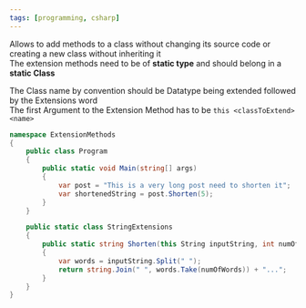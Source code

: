 ```yaml
---
tags: [programming, csharp]
---
```


Allows to add methods to a class without changing its source code or creating a new class without inheriting it  
The extension methods need to be of **static type** and should belong in a **static Class**

The Class name by convention should be Datatype being extended followed by the Extensions word  
The first Argument to the Extension Method has to be `this <classToExtend> <name>`

````csharp
namespace ExtensionMethods
{
	public class Program
	{
		public static void Main(string[] args)
		{
			var post = "This is a very long post need to shorten it";
			var shortenedString = post.Shorten(5);
		}
	}

	public static class StringExtensions
	{
		public static string Shorten(this String inputString, int numOfWords)
		{
			var words = inputString.Split(" ");
			return string.Join(" ", words.Take(numOfWords)) + "...";
		}
	}
}
````
